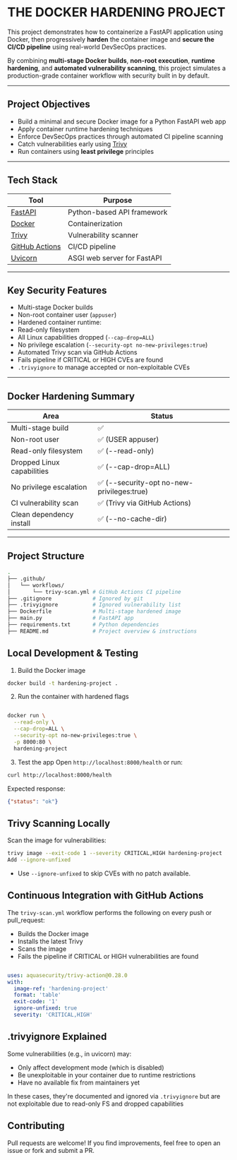 # THE DOCKER HARDENING PROJECT

This project demonstrates how to containerize a FastAPI application using Docker, then progressively **harden** the container image and **secure the CI/CD pipeline** using real-world DevSecOps practices.

By combining **multi-stage Docker builds**, **non-root execution**, **runtime hardening**, and **automated vulnerability scanning**, this project simulates a production-grade container workflow with security built in by default.

---

## Project Objectives

- Build a minimal and secure Docker image for a Python FastAPI web app
- Apply container runtime hardening techniques
- Enforce DevSecOps practices through automated CI pipeline scanning
- Catch vulnerabilities early using [Trivy](https://github.com/aquasecurity/trivy)
- Run containers using **least privilege** principles

---

## Tech Stack

| Tool | Purpose |
|------|---------|
| [FastAPI](https://fastapi.tiangolo.com/) | Python-based API framework |
| [Docker](https://www.docker.com/) | Containerization |
| [Trivy](https://github.com/aquasecurity/trivy) | Vulnerability scanner |
| [GitHub Actions](https://github.com/features/actions) | CI/CD pipeline |
| [Uvicorn](https://www.uvicorn.org/) | ASGI web server for FastAPI |

---

## Key Security Features

- Multi-stage Docker builds  
- Non-root container user (`appuser`)  
-  Hardened container runtime:
- Read-only filesystem
- All Linux capabilities dropped (`--cap-drop=ALL`)
- No privilege escalation (`--security-opt no-new-privileges:true`)
- Automated Trivy scan via GitHub Actions  
- Fails pipeline if CRITICAL or HIGH CVEs are found  
- `.trivyignore` to manage accepted or non-exploitable CVEs

---

## Docker Hardening Summary
|  Area	 |  Status  |
|--------|----------|
Multi-stage build |	✅
 Non-root user	|✅ (USER appuser)
 Read-only filesystem	|✅ (--read-only)
 Dropped Linux capabilities|	✅ (--cap-drop=ALL)
 No privilege escalation	|✅ (--security-opt no-new-privileges:true)
 CI vulnerability scan	|✅ (Trivy via GitHub Actions)
 Clean dependency install	|✅ (--no-cache-dir)

---
## Project Structure

```bash
.
├── .github/
│   └── workflows/
│       └── trivy-scan.yml # GitHub Actions CI pipeline
├── .gitignore             # Ignored by git
├── .trivyignore           # Ignored vulnerability list
├── Dockerfile             # Multi-stage hardened image
├── main.py                # FastAPI app
├── requirements.txt       # Python dependencies
├── README.md              # Project overview & instructions
```

## Local Development & Testing
1.  Build the Docker image
```bash
docker build -t hardening-project .
```
2. Run the container with hardened flags
```bash

docker run \
  --read-only \
  --cap-drop=ALL \
  --security-opt no-new-privileges:true \
  -p 8000:80 \
  hardening-project
```  
3. Test the app
Open `http://localhost:8000/health` or run:

```bash
curl http://localhost:8000/health
```
Expected response:

```json
{"status": "ok"}
```
## Trivy Scanning Locally
Scan the image for vulnerabilities:
```bash
trivy image --exit-code 1 --severity CRITICAL,HIGH hardening-project
Add --ignore-unfixed
```
- Use `--ignore-unfixed` to skip CVEs with no patch available.

## Continuous Integration with GitHub Actions
The `trivy-scan.yml` workflow performs the following on every push or pull_request:

- Builds the Docker image
- Installs the latest Trivy
- Scans the image
- Fails the pipeline if CRITICAL or HIGH vulnerabilities are found

``` yaml

uses: aquasecurity/trivy-action@0.28.0
with:
  image-ref: 'hardening-project'
  format: 'table'
  exit-code: '1'
  ignore-unfixed: true
  severity: 'CRITICAL,HIGH'
```  
## .trivyignore Explained
Some vulnerabilities (e.g., in uvicorn) may:
- Only affect development mode (which is disabled)
- Be unexploitable in your container due to runtime restrictions
- Have no available fix from maintainers yet

In these cases, they're documented and ignored via `.trivyignore` but are not exploitable due to read-only FS and dropped capabilities


## Contributing
Pull requests are welcome! If you find improvements, feel free to open an issue or fork and submit a PR.